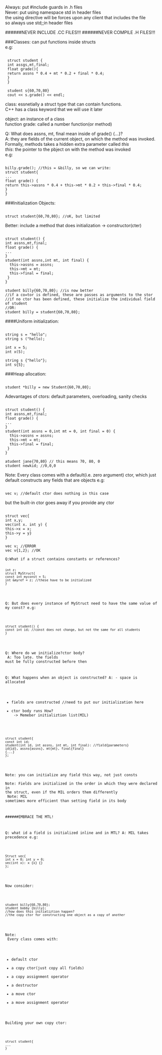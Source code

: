 Always: put \#include guards in .h files </br>
Never: put using namespace std in header files </br>
the using directive will be forces upon any client that includes the file </br>
so always use std;;in header files </br>

######NEVER INCLUDE .CC FILES!!!
######NEVER COMPILE .H FILES!!!

###Classes:
can put functions inside structs </br>
e.g:
<pre><code>
 struct student {
 int assgs,mt,final;
 float grade(){
 return assns * 0.4 + mt * 0.2 + final * 0.4;
 }
 }
 
 student s{60,70,80}
 cout << s.grade() << endl;
</code></pre>

class: essnetially a struct type that can contain functions. </br>
C++ has a class keyword that we will use it later

object: an instance of a class </br>
function grade: called a number function(or method)

Q: What does assns, mt, final mean inside of grade() {...}? </br>
A: they are fields of the current object, on which the method was invoked. </br>
Formally, methods takes a hidden extra parameter called *this* </br>
*this*: the pointer to the pbject on with the method was invoked </br>
e.g: 
<pre><code>
billy.grade(); //this = &billy, so we can write:
struct student{
...
float grade() {
return this->assns * 0.4 + this->mt * 0.2 + this->final * 0.4;
}
}
</code></pre>

###Initialization Objects:
<pre><code>
struct student{60,70,80}; //oK, but limited
</code></pre>
Better: include a method that does initialization -> constructor(cter)
<pre><code>
struct student() {
int assns,mt,final;
float grade() {
...
}
student(int assns,int mt, int final) {
  this->assns = assns;
  this->mt = mt;
  this->final = final;
 }
}

student billy{60,70,80}; //is now better
//if a co=tor is defined, these are passes as arguments to the stor
//if no ctor has been defined, these initialize the individual field of student
//OR:
student billy = student{60,70,80};
</code></pre>

####Uniform initialization:
<pre><code>
string s = "hello";
string s ("hello);

int x = 5;
int x(5);

string s {"hello"};
int s{5};
</code></pre>

###Heap allocation:
<pre><code>
student *billy = new Student{60,70,80};
</code></pre>
Adevantages of ctors: default parameters, overloading, sanity checks

<pre><code>
struct student() {
int assns,mt,final;
float grade() {
...
}
student(int assns = 0,int mt = 0, int final = 0) {
  this->assns = assns;
  this->mt = mt;
  this->final = final;
 }
}

atudent jane{70,80} // this means 70, 80, 0
student newkid; //0,0,0
</code></pre>

Note: Every class comes with a default(i.e. zero argument) ctor, which just </br>
default constructs any fields that are objects
e.g:
<pre><code>
vec v; //default ctor does nothing in this case
</code></pre>
but the built-in ctor goes away if you provide any ctor
<pre><code>
struct vec{
int x,y;
vec(int x. int y) {
this->x = x;
this->y = y}
}

vec v; //ERROR
vec v{1,2}; //OK

Q:What if a struct contains constants or references?
<pre><code>
int z;
struct MyStruct{
const int myconst = 5;
int &myref = z; //these have to be initialized
}
</code></pre>

Q: But does every instance of MyStruct need to have the same value of my const?
e.g:
<pre><code>
struct student() {
const int id; //const does not change, but not the same for all students
}
</code></pre>

Q: Where do we initialize?ctor body? </br>
A: Too late. the fields must be fully constructed before then

Q: What happens when an object is constructed?
A: - space is allocated
   - fields are constructed //need to put our initialization here
   - ctor body runs
How? </br>
-> Memeber initializtion list(MIL)
<pre><code>
struct student{
const int id;
student(int id, int assns, int mt, int final): //field{parameters}
id{id}, assns{assns}, mt{mt}, final{final}
{...}
};
</code></pre>
Note: you can initialize any field this way, not just consts </br>
Note: Fields are initialized in the order in which they were declared in the struct, even if the MIL orders them differently </br>
Note: MIL sometimes more efficient than setting field in its body

######EMBRACE THE MTL!

Q: what id a field is initialized inline and in MTL?
A: MIL takes precedence
e.g:
<pre><code>
Struct vec{
int x = 0; int y = 0;
vec(int x): x {x} {}
};
</code></pre>

Now consider:
<pre><code>
student billy{60,70,80};
student bobby {billy}; 
//how does this initializtion happen?
//the copy ctor for constructing one object as a copy of another
</code></pre>
Note: </br>
Every class comes with:
- default ctor
- a copy ctor(just copy all fields)
- a copy assignment operator
- a destructor
- a move ctor
- a move assignment operator

Building your own copy ctor:
<pre><code>
struct student{
...
}
</code></pre>



